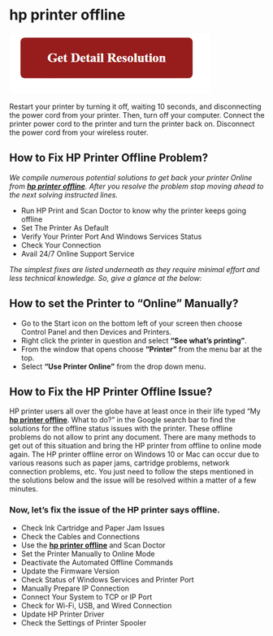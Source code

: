 
# hp printer offline

[![printer offline how to put online](gett-detail.png)](https://computersolve.com/how-to-fix-an-offline-printer-hp/)

Restart your printer by turning it off, waiting 10 seconds, and disconnecting the power cord from your printer. Then, turn off your computer. Connect the printer power cord to the printer and turn the printer back on. Disconnect the power cord from your wireless router.

## How to Fix HP Printer Offline Problem?

_We compile numerous potential solutions to get back your printer Online from **[hp printer offline](https://github.com/pcs0lution/screen-recorder-for-pc/)**. After you resolve the problem stop moving ahead to the next solving instructed lines._

* Run HP Print and Scan Doctor to know why the printer keeps going offline
* Set The Printer As Default
* Verify Your Printer Port And Windows Services Status
* Check Your Connection
* Avail 24/7 Online Support Service

_The simplest fixes are listed underneath as they require minimal effort and less technical knowledge. So, give a glance at the below:_

## How to set the Printer to **“Online”** Manually?

* Go to the Start icon on the bottom left of your screen then choose Control Panel and then Devices and Printers.
* Right click the printer in question and select **“See what’s printing”**.
* From the window that opens choose **“Printer”** from the menu bar at the top.
* Select **“Use Printer Online”** from the drop down menu.

## How to Fix the HP Printer Offline Issue?

HP printer users all over the globe have at least once in their life typed “My **[hp printer offline](https://github.com/pcs0lution/screen-recorder-for-pc/)**. What to do?” in the Google search bar to find the solutions for the offline status issues with the printer. These offline problems do not allow to print any document. There are many methods to get out of this situation and bring the HP printer from offline to online mode again. The HP printer offline error on Windows 10 or Mac can occur due to various reasons such as paper jams, cartridge problems, network connection problems, etc. You just need to follow the steps mentioned in the solutions below and the issue will be resolved within a matter of a few minutes.

### Now, let’s fix the issue of the HP printer says offline.

* Check Ink Cartridge and Paper Jam Issues
* Check the Cables and Connections
* Use the **[hp printer offline](https://github.com/pcs0lution/screen-recorder-for-pc/)** and Scan Doctor
* Set the Printer Manually to Online Mode 
* Deactivate the Automated Offline Commands   
* Update the Firmware Version   
* Check Status of Windows Services and Printer Port
* Manually Prepare IP Connection
* Connect Your System to TCP or IP Port
* Check for Wi-Fi, USB, and Wired Connection
* Update HP Printer Driver
* Check the Settings of Printer Spooler
